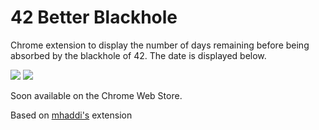 # 42 Better Blackhole

Chrome extension to display the number of days remaining before being absorbed by the blackhole of 42. The date is displayed below.

<p float="left">
  <img src="https://user-images.githubusercontent.com/57815912/161407049-c4780a63-5e66-48ff-b74a-db6ec29a8af2.png" />
  <img src="https://user-images.githubusercontent.com/57815912/161406990-18a36b01-ae86-427e-b184-8b7e7b6767f6.png" />
</p>

Soon available on the Chrome Web Store.

Based on [mhaddi's](https://github.com/mohamedhaddi/ft_blackhole) extension
